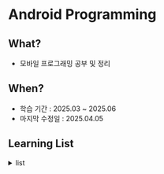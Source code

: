 # Android Programming

## What?

- 모바일 프로그래밍 공부 및 정리

## When?

- 학습 기간 : 2025.03 ~ 2025.06
- 마지막 수정일 : 2025.04.05

## Learning List

<details>
    <summary>list
    </summary>
  
- []()
- []()
- []()
- []()

</details>
